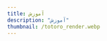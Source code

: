```yaml
---
title: آموزش
description: "آموزش"
thumbnail: /totoro_render.webp
---
```


<LogsArchives cat='tuts' />
